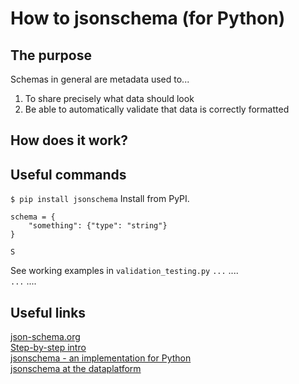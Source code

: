 # How to jsonschema (for Python)

## The purpose
Schemas in general are metadata used to...
1) To share precisely what data should look 
2) Be able to automatically validate that data is correctly formatted

## How does it work?


## Useful commands
`$ pip install jsonschema` Install from PyPI.<br/>
```
schema = {
    "something": {"type": "string"}
}

S
```
See working examples in `validation_testing.py`
`...`  .... <br />
`...`  .... <br />

## Useful links
[json-schema.org](https://json-schema.org/)<br/>
[Step-by-step intro](https://json-schema.org/learn/getting-started-step-by-step.html)<br/>
[jsonschema - an implementation for Python](https://python-jsonschema.readthedocs.io/en/stable/)<br/>
[jsonschema at the dataplatform](https://github.com/oslokommune/dataplattform/blob/master/docs/jsonschema.md)
